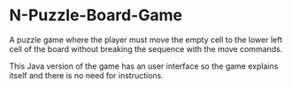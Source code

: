 # N-Puzzle-Board-Game
A puzzle game where the player must move the empty cell to the lower left cell of the board without breaking the sequence with the move commands.


This Java version of the game has an user interface so the game explains itself and there is no need for instructions.
